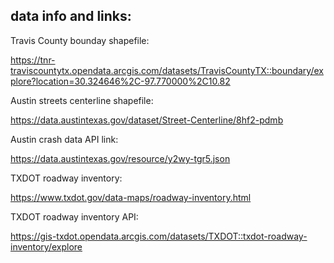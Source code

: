 ## data info and links:

Travis County bounday shapefile:

https://tnr-traviscountytx.opendata.arcgis.com/datasets/TravisCountyTX::boundary/explore?location=30.324646%2C-97.770000%2C10.82

Austin streets centerline shapefile:

https://data.austintexas.gov/dataset/Street-Centerline/8hf2-pdmb

Austin crash data API link:

https://data.austintexas.gov/resource/y2wy-tgr5.json

TXDOT roadway inventory:

https://www.txdot.gov/data-maps/roadway-inventory.html

TXDOT roadway inventory API:

https://gis-txdot.opendata.arcgis.com/datasets/TXDOT::txdot-roadway-inventory/explore


